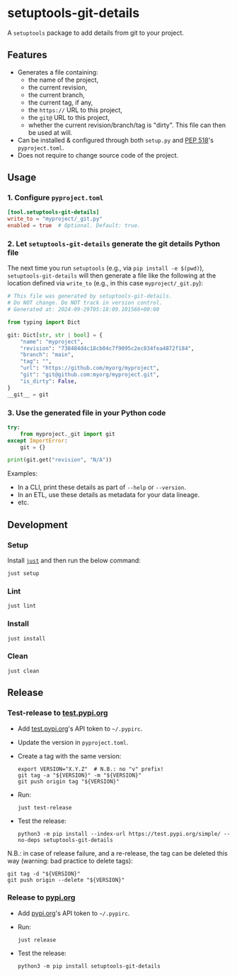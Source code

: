 # setuptools-git-details

A `setuptools` package to add details from git to your project.

## Features

- Generates a file containing:
  - the name of the project,
  - the current revision,
  - the current branch,
  - the current tag, if any,
  - the `https://` URL to this project,
  - the `git@` URL to this project,
  - whether the current revision/branch/tag is "dirty".
  This file can then be used at will.
- Can be installed & configured through both `setup.py` and [PEP 518][pep518]'s
  `pyproject.toml`.
- Does not require to change source code of the project.

## Usage

### 1. Configure `pyproject.toml`

```toml
[tool.setuptools-git-details]
write_to = "myproject/_git.py"
enabled = true  # Optional. Default: true.
```

### 2. Let `setuptools-git-details` generate the git details Python file

The next time you run `setuptools` (e.g., via `pip install -e $(pwd)`),
`setuptools-git-details` will then generate a file like the following at the
location defined via `write_to` (e.g., in this case `myproject/_git.py`):

```python
# This file was generated by setuptools-git-details.
# Do NOT change. Do NOT track in version control.
# Generated at: 2024-09-29T05:18:09.101566+00:00

from typing import Dict

git: Dict[str, str | bool] = {
    "name": "myproject",
    "revision": "738484d4c18cb04c7f9095c2ec834fea4872f184",
    "branch": "main",
    "tag": "",
    "url": "https://github.com/myorg/myproject",
    "git": "git@github.com:myorg/myproject.git",
    "is_dirty": False,
}
__git__ = git
```

### 3. Use the generated file in your Python code

```python
try:
    from myproject._git import git
except ImportError:
    git = {}

print(git.get("revision", "N/A"))
```

Examples:

- In a CLI, print these details as part of `--help` or `--version`.
- In an ETL, use these details as metadata for your data lineage.
- etc.

## Development

### Setup

Install [`just`](https://github.com/casey/just?tab=readme-ov-file#installation)
and then run the below command:

```console
just setup
```

### Lint

```console
just lint
```

### Install

```console
just install
```

### Clean

```console
just clean
```

## Release

### Test-release to [test.pypi.org][testpypi]

- Add [test.pypi.org][testpypi]'s API token to `~/.pypirc`.
- Update the version in `pyproject.toml`.
- Create a tag with the same version:

  ```console
  export VERSION="X.Y.Z"  # N.B.: no "v" prefix!
  git tag -a "${VERSION}" -m "${VERSION}"
  git push origin tag "${VERSION}"
  ```

- Run:

  ```console
  just test-release
  ```

- Test the release:

  ```console
  python3 -m pip install --index-url https://test.pypi.org/simple/ --no-deps setuptools-git-details
  ```

N.B.: in case of release failure, and a re-release, the tag can be deleted this
way (warning: bad practice to delete tags):

```console
git tag -d "${VERSION}"
git push origin --delete "${VERSION}"
```

### Release to [pypi.org][pypi]

- Add [pypi.org][pypi]'s API token to `~/.pypirc`.
- Run:

  ```console
  just release
  ```

- Test the release:

  ```console
  python3 -m pip install setuptools-git-details
  ```

[pep518]: https://www.python.org/dev/peps/pep-0518
[pypi]: https://pypi.org/
[testpypi]: https://test.pypi.org/
